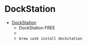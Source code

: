 # DockStation
- [DockStation](https://dockstation.io/)
  -  DockStation FREE
  - 
  - `brew cask install dockstation`
